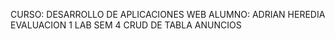 CURSO: DESARROLLO DE APLICACIONES WEB
ALUMNO: ADRIAN HEREDIA
EVALUACION 1 LAB SEM 4
CRUD DE TABLA ANUNCIOS
